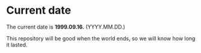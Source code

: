 # Current date

The current date is **1999.09.16.** (YYYY.MM.DD.)

This repository will be good when the world ends, so we will know how long it lasted.